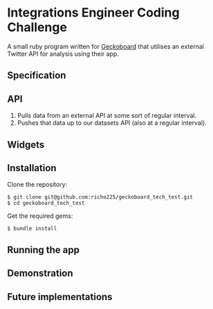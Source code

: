Integrations Engineer Coding Challenge
======================================

A small ruby program written for [Geckoboard](https://www.geckoboard.com/) that utilises an external Twitter API for analysis using their app.

Specification
-------------

API
----
1. Pulls data from an external API at some sort of regular interval.
2. Pushes that data up to our datasets API (also at a regular interval).

Widgets
-------

Installation
------------
Clone the repository:
```
$ git clone git@github.com:richo225/geckoboard_tech_test.git
$ cd geckoboard_tech_test
```
Get the required gems:
```
$ bundle install
```

Running the app
---------------

Demonstration
-------------

Future implementations
----------------------
